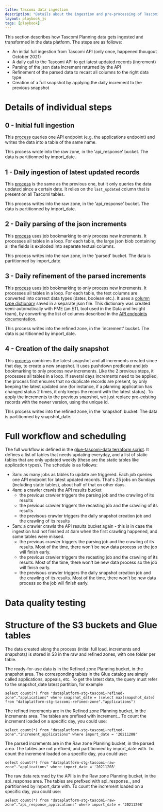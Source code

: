 ```yaml
---
title: Tascomi data ingestion
description: "Details about the ingestion and pre-processing of Tascomi planning data in the platform"
layout: playbook_js
tags: [playbook]
---
```


This section describes how Tascomi Planning data gets ingested and transformed in the data platform. The steps are as follows:

- An initial full ingestion from Tascomi API (only once, happened thougout October 2021)
- A daily call to the Tascomi API to get latest updated records (increment)
- Parsing of the json data increment returned by the API
- Refinement of the parsed data to recast all columns to the right data type
- Creation of a full snapshot by applying the daily increment to the previous snapshot

# Details of individual steps
## 0 - Initial full ingestion
This [process](https://eu-west-2.console.aws.amazon.com/gluestudio/home?region=eu-west-2#/editor/job/stg%20tascomi_api_ingestion_planning/script) queries one API endpoint (e.g. the applications endpoint) and writes the data into a table of the same name.

This process wrote into the raw zone, in the 'api_response' bucket. The data is partitionned by import_date.
## 1 - Daily ingestion of latest updated records
This [process](https://eu-west-2.console.aws.amazon.com/gluestudio/home?region=eu-west-2#/editor/job/stg%20tascomi_api_ingestion_planning/script) is the same as the previous one, but it only queries the data updated since a certain date. It relies on the ```last_updated``` column that is present on all Tascomi tables.

This process writes into the raw zone, in the 'api_response' bucket. The data is partitionned by import_date.
## 2 - Daily parsing of the json increments
This [process](https://eu-west-2.console.aws.amazon.com/gluestudio/home?region=eu-west-2#/editor/job/stg%20tascomi_parse_tables_increments_planning/script) uses job bookmarking to only process new increments.
It processes all tables in a loop. For each table, the large json blob containing all the fields is exploded into separate textual columns.

This process writes into the raw zone, in the 'parsed' bucket. The data is partitionned by import_date.
## 3 - Daily refinement of the parsed increments
This [process](https://eu-west-2.console.aws.amazon.com/gluestudio/home?region=eu-west-2#/editor/job/stg%20tascomi_recast_tables_increments_planning/script) uses job bookmarking to only process new increments.
It processes all tables in a loop. For each table, the text columns are converted into correct data types (dates, boolean etc.). It uses a [column type dictionary](https://github.com/LBHackney-IT/Data-Platform/blob/main/scripts/jobs/planning/tascomi-column-type-dictionary.json) saved in a separate json file. This dictionary was created semi-automatically with FME (an ETL tool used in the Data and Insight team), by converting the list of columns described in the [API endpoints documentation](https://hackney-planning.tascomi.com/rest/v1/documentation.html?public_key=dd95bcd473f46a4325a4021d54500c7d#available-resources).

This process writes into the refined zone, in the 'increment' bucket. The data is partitionned by import_date.
## 4 - Creation of the daily snapshot
This [process](https://eu-west-2.console.aws.amazon.com/gluestudio/home?region=eu-west-2#/editor/job/stg%20tascomi_create_daily_snapshot_planning/script) combines the latest snapshot and all increments created since that day, to create a new snapshot. It uses pushdown predicate and job bookmarking to only process new increments. Like the 2 previous steps, it processes all tables in a loop. If several days increments need to be applied, the process first ensures that no duplicate records are present, by only keeping the latest updated one (for instance, if a planning application has changed status 2 times, it only keeps the record with the latest status). To apply the increments to the previous snapshot, we just replace pre-existing records with the newer version, using the unique id.

This process writes into the refined zone, in the 'snapshot' bucket. The data is partitionned by snapshot_date.

# Full workflow and scheduling
The full workflow is defined in the [glue-tascomi-data terraform script](https://github.com/LBHackney-IT/Data-Platform/blob/main/terraform/24-aws-glue-tascomi-data.tf). 
It defines a list of tables that needs updating everyday, and a list of static tables that are only updated weekly (these are the static tables like application types). The schedule is as follows:
- 3am: as many jobs as tables to update are triggered. Each job queries one API endpoint for latest updated records. That's 25 jobs on Sundays (including static tables), about half of that on other days.
- 4am: a crawler crawls the API results bucket
  - the previous crawler triggers the parsing job and the crawling of its results
  - the previous crawler triggers the recasting job and the crawling of its results
  - the previsous crawler triggers the daily snapshot creation job and the crawling of its results
- 5am: a crawler crawls the API results bucket again - this is in case the ingestion had not finished at 4am when the first crawling happened, and some tables were missed.
  - the previous crawler triggers the parsing job and the crawling of its results. Most of the time, there won't be new data process so the job will finish early.
  - the previous crawler triggers the recasting job and the crawling of its results. Most of the time, there won't be new data process so the job will finish early.
  - the previsous crawler triggers the daily snapshot creation job and the crawling of its results. Most of the time, there won't be new data process so the job will finish early.

# Data quality testing

# Structure of the S3 buckets and Glue tables
The data created along the process (initial full load, increments and snapshots) is stored in S3 in the raw and refined zones, with one folder per table.

The ready-for-use data is in the Refined zone Planning bucket, in the snapshot area. The corresponding tables in the Glue catalog are simply called applications, appeals, etc. To get the latest data, the query must refer to the snapshot_date latest partition, for example 
```
select count(*) from "dataplatform-stg-tascomi-refined-zone"."applications" where snapshot_date = (select max(snapshot_date) from "dataplatform-stg-tascomi-refined-zone"."applications")
```
The refined increments are in the Refined zone Planning bucket, in the increments area. The tables are prefixed with increment_. To count the increment loaded on a specific day, you could use: 
```
select count(*) from "dataplatform-stg-tascomi-refined-zone"."increment_applications" where import_date = '20211208'
```

The parsed increments are in the Raw zone Planning bucket, in the parsed area. The tables are not prefixed, and partitionned by import_date with. To count the increment loaded on a specific day, you could use: 
```
select count(*) from "dataplatform-stg-tascomi-raw-zone"."applications" where import_date = '20211208'
```

The raw data returned by the API is in the Raw zone Planning bucket, in the api_response area. The tables are prefixed with api_response_, and partitionned by import_date with. To count the increment loaded on a specific day, you could use: 
```
select count(*) from "dataplatform-stg-tascomi-raw-zone"."api_response_applications" where import_date = '20211208'
```

